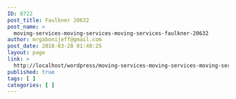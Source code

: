 ```yaml
---
ID: 8722
post_title: Faulkner 20632
post_name: >
  moving-services-moving-services-moving-services-faulkner-20632
author: mrgabonijeff@gmail.com
post_date: 2018-03-28 01:48:25
layout: page
link: >
  http://localhost/wordpress/moving-services-moving-services-moving-services-faulkner-20632/
published: true
tags: [ ]
categories: [ ]
---
```

